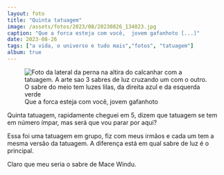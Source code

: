 ```yaml
---
layout: foto
title: "Quinta tatuagem"
image: /assets/fotos/2023/08/20230826_134023.jpg
caption: "Que a forca esteja com você,  jovem gafanhoto [...]"
date: 2023-08-26
tags: ["a vida, o universo e tudo mais","fotos", "tatuagem"]
album: true
---
```

<figure class="foto-post">
            <img src="{{ site.baseurl }}/assets/fotos/2023/08/20230826_134023.jpg" alt="Foto da lateral da perna na altira do calcanhar com a tatuagem. A arte sao 3 sabres de luz cruzando um com o outro. O sabre do meio tem luzes lilas, da direita azul e da esquerda verde" title="Um por todos e todos por um">
<figcaption>Que a forca esteja com você,  jovem gafanhoto</figcaption>
</figure>
Quinta tatuagem, rapidamente cheguei em 5, dizem que tatuagem se tem em número ímpar, mas será que vou parar por aqui?  

Essa foi uma tatuagem em grupo, fiz com meus irmãos e cada um tem a mesma versão da tatuagem. A diferença está em qual sabre de luz é o principal.  

Claro que meu seria o sabre de Mace Windu.
